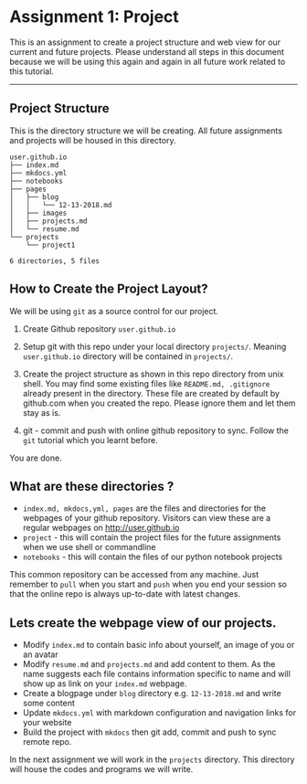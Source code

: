 # Assignment 1: Project

This is an assignment to create a project structure and web view for our current and future projects. Please understand all steps in this document because we will be using this again and again in all future work related to this tutorial.

---

## Project Structure 
This is the directory structure we will be creating. All future assignments and projects will be housed in this directory.

    user.github.io
    ├── index.md
    ├── mkdocs.yml
    ├── notebooks
    ├── pages
    │   ├── blog
    │   │   └── 12-13-2018.md
    │   ├── images
    │   ├── projects.md
    │   └── resume.md
    └── projects
        └── project1

    6 directories, 5 files


## How to Create the Project Layout? 

We will be using `git` as a source control for our project. 

1. Create Github repository `user.github.io`

2. Setup git with this repo under your local directory `projects/`. Meaning `user.github.io` directory will be contained in `projects/`.

3. Create the project structure as shown in this repo directory from unix shell. You may find some existing files like `README.md, .gitignore` already present in the directory. These file are created by default by github.com when you created the repo. Please ignore them and let them stay as is. 

4. git - commit and push with online github repository to sync. Follow the `git` tutorial which you learnt before.

You are done.


## What are these directories ?

- `index.md, mkdocs,yml, pages` are the files and directories for the webpages of your github repository. Visitors can view these are a regular webpages on http://user.github.io
- `project` - this will contain the project files for the future assignments when we use shell or commandline
- `notebooks` - this will contain the files of our python notebook projects 

This common repository can be accessed from any machine. Just remember to `pull` when you start and `push` when you end your session so that the online repo is always up-to-date with latest changes.


## Lets create the webpage view of our projects.

* Modify `index.md` to contain basic info about yourself, an image of you or an avatar
* Modify `resume.md` and `projects.md` and add content to them. As the name suggests each file contains information specific to name and will show up as link on your `index.md` webpage.
* Create a blogpage under `blog` directory e.g. `12-13-2018.md` and write some content 
* Update `mkdocs.yml` with markdown configuration and navigation links for your website
* Build the project with `mkdocs` then git add, commit and push to sync remote repo. 

In the next assignment we will work in the `projects` directory. This directory will house the codes and programs we will write. 


